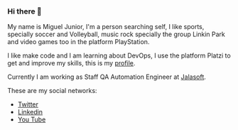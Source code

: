 ### Hi there 👋

My name is Miguel Junior, I'm a person searching self, I like sports, specially soccer and Volleyball, music rock specially the group Linkin Park and video games too in the platform PlayStation.

I like make code and I am learning about DevOps, I use the platform Platzi to get and improve my skills, this is my [profile](https://platzi.com/p/migueljunior/).

Currently I am working as Staff QA Automation Engineer at [Jalasoft](https://www2.jalasoft.com/).

These are my social networks:

- [Twitter](https://twitter.com/miguelajr89)
- [Linkedin](https://www.linkedin.com/in/thejuniorautomation)
- [You Tube](https://www.youtube.com/channel/UC3AISz2b5aZFvFw4ZK-d41w)
<!--
**migueljunior/migueljunior** is a ✨ _special_ ✨ repository because its `README.md` (this file) appears on your GitHub profile.

Here are some ideas to get you started:

- 🔭 I’m currently working on ...
- 🌱 I’m currently learning ...
- 👯 I’m looking to collaborate on ...
- 🤔 I’m looking for help with ...
- 💬 Ask me about ...
- 📫 How to reach me: ...
- 😄 Pronouns: ...
- ⚡ Fun fact: ...
-->
